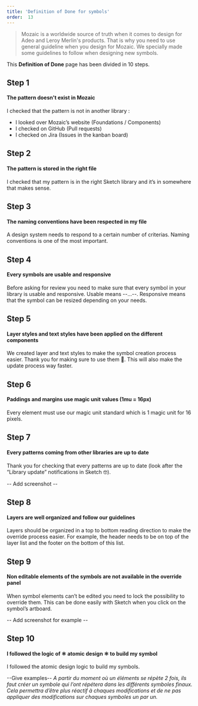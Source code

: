 ```yaml
---
title: 'Definition of Done for symbols'
order:  13
---
```


> Mozaic is a worldwide source of truth when it comes to design for Adeo and Leroy Merlin's products. That is why you need to use general guideline when you design for Mozaic. We specially made some guidelines to follow when designing new symbols.

This **Definition of Done** page has been divided in 10 steps.

## Step 1

#### The pattern doesn't exist in Mozaic
I checked that the pattern is not in another library :
- I looked over Mozaic’s website (Foundations / Components)
- I checked on GitHub (Pull requests)
- I checked on Jira (Issues in the kanban board)

## Step 2

#### The pattern is stored in the right file
I checked that my pattern is in the right Sketch library and it’s in somewhere that makes sense.

## Step 3

#### The naming conventions have been respected in my file
A design system needs to respond to a certain number of criterias. Naming conventions is one of the most important.

## Step 4

#### Every symbols are usable and responsive
Before asking for review you need to make sure that every symbol in your library is usable and responsive. Usable means --…--. Responsive means that the symbol can be resized depending on your needs.

## Step 5

#### Layer styles and text styles have been applied on the different components
We created layer and text styles to make the symbol creation process easier. Thank you for making sure to use them 🤘. This will also make the update process way faster.

## Step 6

#### Paddings and margins use magic unit values (1mu = 16px)
Every element must use our magic unit standard which is 1 magic unit for 16 pixels.

## Step 7

#### Every patterns coming from other libraries are up to date
Thank you for checking that every patterns are up to date (look after the “Library update” notifications in Sketch 🤓).

-- Add screenshot --

## Step 8

#### Layers are well organized and follow our guidelines
Layers should be organized in a top to bottom reading direction to make the override process easier. For example, the header needs to be on top of the layer list and the footer on the bottom of this list.

## Step 9

#### Non editable elements of the symbols are not available in the override panel
When symbol elements can’t be edited you need to lock the possibility to override them. This can be done easily with Sketch when you click on the symbol’s artboard.

-- Add screenshot for example --

## Step 10

#### I followed the logic of ⚛️ atomic design ⚛️ to build my symbol

I followed the atomic design logic to build my symbols.

--Give examples--
_A partir du moment où un éléments se répète 2 fois, ils faut créer un symbole qui l’ont répétera dans les différents symboles finaux. Cela permettra d’être plus réactif à chaques modifications et de ne pas appliquer des modifications sur chaques symboles un par un._
